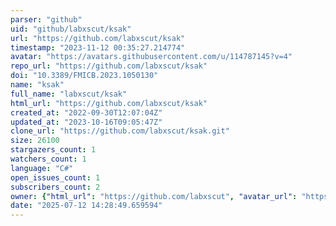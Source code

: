 ```yaml
---
parser: "github"
uid: "github/labxscut/ksak"
url: "https://github.com/labxscut/ksak"
timestamp: "2023-11-12 00:35:27.214774"
avatar: "https://avatars.githubusercontent.com/u/114787145?v=4"
repo_url: "https://github.com/labxscut/ksak"
doi: "10.3389/FMICB.2023.1050130"
name: "ksak"
full_name: "labxscut/ksak"
html_url: "https://github.com/labxscut/ksak"
created_at: "2022-09-30T12:07:04Z"
updated_at: "2023-10-16T09:05:47Z"
clone_url: "https://github.com/labxscut/ksak.git"
size: 26100
stargazers_count: 1
watchers_count: 1
language: "C#"
open_issues_count: 1
subscribers_count: 2
owner: {"html_url": "https://github.com/labxscut", "avatar_url": "https://avatars.githubusercontent.com/u/114787145?v=4", "login": "labxscut", "type": "Organization"}
date: "2025-07-12 14:28:49.659594"
---
```

